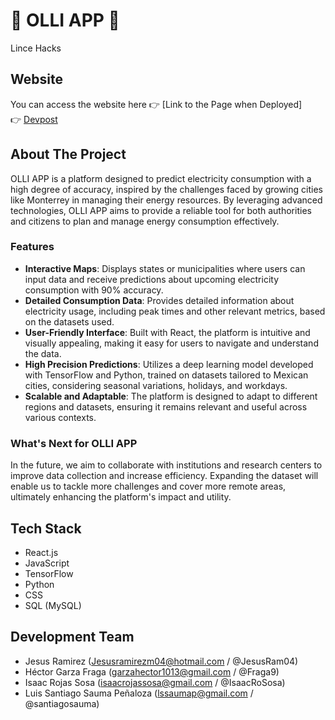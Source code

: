 # 🌟 OLLI APP 🌟
Lince Hacks

## Website
You can access the website here 👉 [Link to the Page when Deployed]  
👉 [Devpost](https://devpost.com/software/olli-app)  

## About The Project
OLLI APP is a platform designed to predict electricity consumption with a high degree of accuracy, inspired by the challenges faced by growing cities like Monterrey in managing their energy resources. By leveraging advanced technologies, OLLI APP aims to provide a reliable tool for both authorities and citizens to plan and manage energy consumption effectively.

### Features
- **Interactive Maps**: Displays states or municipalities where users can input data and receive predictions about upcoming electricity consumption with 90% accuracy.
- **Detailed Consumption Data**: Provides detailed information about electricity usage, including peak times and other relevant metrics, based on the datasets used.
- **User-Friendly Interface**: Built with React, the platform is intuitive and visually appealing, making it easy for users to navigate and understand the data.
- **High Precision Predictions**: Utilizes a deep learning model developed with TensorFlow and Python, trained on datasets tailored to Mexican cities, considering seasonal variations, holidays, and workdays.
- **Scalable and Adaptable**: The platform is designed to adapt to different regions and datasets, ensuring it remains relevant and useful across various contexts.

### What's Next for OLLI APP
In the future, we aim to collaborate with institutions and research centers to improve data collection and increase efficiency. Expanding the dataset will enable us to tackle more challenges and cover more remote areas, ultimately enhancing the platform's impact and utility.

## Tech Stack
- React.js
- JavaScript
- TensorFlow
- Python
- CSS
- SQL (MySQL)

## Development Team
- Jesus Ramirez (Jesusramirezm04@hotmail.com / @JesusRam04)
- Héctor Garza Fraga (garzahector1013@gmail.com / @Fraga9)
- Isaac Rojas Sosa (isaacrojassosa@gmail.com / @IsaacRoSosa)
- Luis Santiago Sauma Peñaloza (lssaumap@gmail.com / @santiagosauma)



